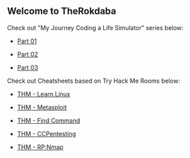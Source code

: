 ## Welcome to TheRokdaba

Check out "My Journey Coding a Life Simulator" series below:

- [Part 01](https://therokdaba.github.io/2021/02/12/Life-Simulator-Journey-Part-01.html)

- [Part 02](https://therokdaba.github.io/2021/02/13/Life-Simulator-Journey-Part-02.html)

- [Part 03](https://therokdaba.github.io/2021/02/27/Life-Simulator-Journey-Part-03.html)

Check out Cheatsheets based on Try Hack Me Rooms below:

- [THM - Learn Linux](https://therokdaba.github.io/2021/04/16/THM-Learn-Linux.html)

- [THM - Metasploit](https://therokdaba.github.io/2021/04/16/THM-Metasploit.html)

- [THM - Find Command](https://therokdaba.github.io/2021/04/16/THM-Find-Command.html)

- [THM - CCPentesting](https://therokdaba.github.io/2021/05/02/THM-CCPentesting.html)

- [THM - RP:Nmap](https://therokdaba.github.io/2021/05/02/THM-RP-NMAP.html)